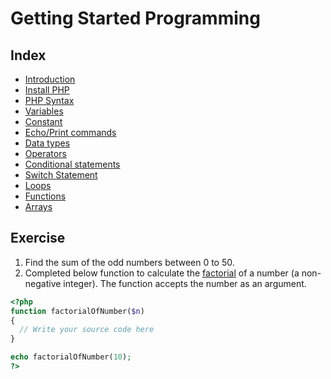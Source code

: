 # Getting Started Programming

## Index
- [Introduction](https://www.w3schools.com/php/php_intro.asp)
- [Install PHP](https://www.apachefriends.org/download.html)
- [PHP Syntax](https://www.w3schools.com/php/php_syntax.asp)
- [Variables](https://www.w3schools.com/php/php_variables.asp)
- [Constant](https://www.w3schools.com/php/php_constants.asp)
- [Echo/Print commands](https://www.w3schools.com/php/php_echo_print.asp)
- [Data types](https://www.w3schools.com/php/php_datatypes.asp)
- [Operators](https://www.w3schools.com/php/php_operators.asp)
- [Conditional statements](https://www.w3schools.com/php/php_if_else.asp)
- [Switch Statement](https://www.w3schools.com/php/php_switch.asp)
- [Loops](https://www.w3schools.com/php/php_looping.asp)
- [Functions](https://www.w3schools.com/php/php_functions.asp)
- [Arrays](https://www.w3schools.com/php/php_arrays.asp)

## Exercise

1. Find the sum of the odd numbers between 0 to 50.
2. Completed below function to calculate the [factorial](https://en.wikipedia.org/wiki/Factorial) of a number (a non-negative integer). The function accepts the number as an argument.

```php
<?php
function factorialOfNumber($n)
{
  // Write your source code here
}

echo factorialOfNumber(10);
?>
